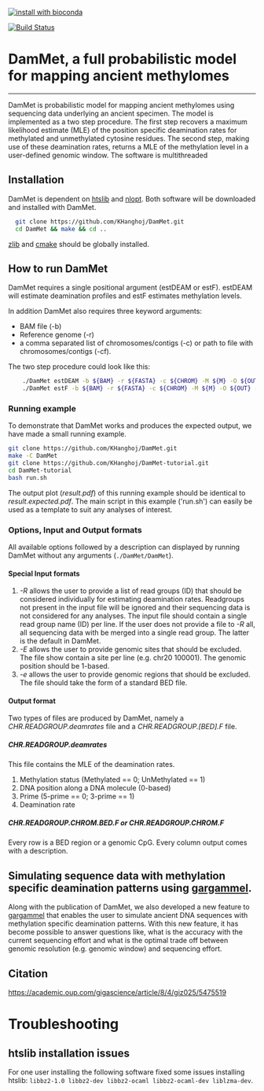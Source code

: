 [![install with bioconda](https://img.shields.io/badge/install%20with-bioconda-brightgreen.svg?style=flat)](http://bioconda.github.io/recipes/dammet/README.html)

[![Build Status](https://travis-ci.org/KHanghoj/DamMet.svg?branch=master)](https://travis-ci.org/KHanghoj/DamMet)


# DamMet, a full probabilistic model for mapping ancient methylomes #

-------------------------------------------------------------------------------

DamMet is probabilistic model for mapping ancient methylomes using sequencing data underlying an ancient specimen.
The model is implemented as a two step procedure. The first step recovers a maximum likelihood estimate (MLE) of the position specific deamination rates for methylated and unmethylated cytosine residues. The second step, making use of these deamination rates, returns a MLE of the methylation level in a user-defined genomic window. The software is multithreaded

## Installation ##
DamMet is dependent on [htslib](https://github.com/samtools/htslib.git) and [nlopt](https://nlopt.readthedocs.io/en/latest). Both software will be downloaded and installed with DamMet.

``` bash
  git clone https://github.com/KHanghoj/DamMet.git
  cd DamMet && make && cd ..
```
[zlib](https://zlib.net/) and [cmake](https://cmake.org/download) should be globally installed.

## How to run DamMet ##

DamMet requires a single positional argument (estDEAM or estF). estDEAM will estimate deamination profiles and estF estimates methylation levels. 

In addition DamMet also requires three keyword arguments:
- BAM file (-b)
- Reference genome (-r)
- a comma separated list of chromosomes/contigs (-c) or path to file with chromosomes/contigs (-cf).


The two step procedure could look like this:

```bash
    ./DamMet estDEAM -b ${BAM} -r ${FASTA} -c ${CHROM} -M ${M} -O ${OUT_PREFIX}
    ./DamMet estF -b ${BAM} -r ${FASTA} -c ${CHROM} -M ${M} -O ${OUT} -N ${NCPG}
```


### Running example ###

To demonstrate that DamMet works and produces the expected output, we have made a small running example.

``` bash
git clone https://github.com/KHanghoj/DamMet.git
make -C DamMet 
git clone https://github.com/KHanghoj/DamMet-tutorial.git
cd DamMet-tutorial
bash run.sh
```

The output plot (*result.pdf*) of this running example should be identical to *result.expected.pdf*. The main script in this example ('run.sh') can easily be used as a template to suit any analyses of interest.


### Options, Input and Output formats ###

All available options followed by a description can displayed by running DamMet without any arguments (`./DamMet/DamMet`). 

#### Special Input formats ####

1. *-R* allows the user to provide a list of read groups (ID) that should be considered individually for estimating deamination rates. Readgroups not present in the input file will be ignored and their sequencing data is not considered for any analyses. The input file should contain a single read group name (ID) per line. If the user does not provide a file to *-R* all, all sequencing data with be merged into a single read group. The latter is the default in DamMet.
2. *-E* allows the user to provide genomic sites that should be excluded. The file show contain a site per line (e.g. chr20 100001). The genomic position should be 1-based.
3. *-e* allows the user to provide genomic regions that should be excluded. The file should take the form of a standard BED file.

#### Output format ####

Two types of files are produced by DamMet, namely a *CHR.READGROUP.deamrates* file and a *CHR.READGROUP.[BED].F* file.

##### *CHR.READGROUP.deamrates* #####
This file contains the MLE of the deamination rates. 
1. Methylation status (Methylated == 0; UnMethylated == 1)
2. DNA position along a DNA molecule (0-based)
3. Prime (5-prime == 0; 3-prime == 1)
4. Deamination rate

##### *CHR.READGROUP.CHROM.BED.F* or *CHR.READGROUP.CHROM.F* #####
Every row is a BED region or a genomic CpG. Every column output comes with a description.


## Simulating sequence data with methylation specific deamination patterns using [gargammel](https://github.com/grenaud/gargammel). ##


Along with the publication of DamMet, we also developed a new feature to [gargammel](https://github.com/grenaud/gargammel) that enables the user to simulate ancient DNA sequences with methylation specific deamination patterns. With this new feature, it has become possible to answer questions like, what is the accuracy with the current sequencing effort and what is the optimal trade off between genomic resolution (e.g. genomic window) and sequencing effort. 

## Citation ##

https://academic.oup.com/gigascience/article/8/4/giz025/5475519

# Troubleshooting #
## htslib installation issues ##
For one user installing the following software fixed some issues installing htslib:
`libbz2-1.0 libbz2-dev libbz2-ocaml libbz2-ocaml-dev liblzma-dev`.
